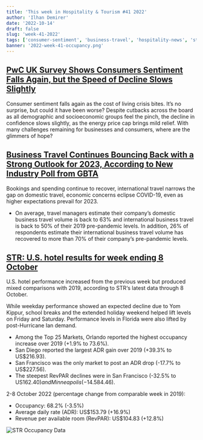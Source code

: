 ```yaml
---
title: 'This week in Hospitality & Tourism #41 2022'
author: 'Ilhan Demirer'
date: '2022-10-14'
draft: false
slug: 'week-41-2022'
tags: ['consumer-sentiment', 'business-travel', 'hospitality-news', 'str']
banner: '2022-week-41-occupancy.png'
---
```


## [PwC UK Survey Shows Consumers Sentiment Falls Again, but the Speed of Decline Slows Slightly](https://www.hotelnewsresource.com/article123009.html)

Consumer sentiment falls again as the cost of living crisis bites. It’s no surprise, but could it have been worse? Despite cutbacks across the board as all demographic and socioeconomic groups feel the pinch, the decline in confidence slows slightly, as the energy price cap brings mild relief. With many challenges remaining for businesses and consumers, where are the glimmers of hope?

## [Business Travel Continues Bouncing Back with a Strong Outlook for 2023, According to New Industry Poll from GBTA](https://www.gbta.org/business-travel-continues-bouncing-back-with-a-strong-outlook-for-2023-according-to-new-industry-poll-from-gbta/)

Bookings and spending continue to recover, international travel narrows the gap on domestic travel, economic concerns eclipse COVID-19, even as higher expectations prevail for 2023.

- On average, travel managers estimate their company’s domestic business travel volume is back to 63% and international business travel is back to 50% of their 2019 pre-pandemic levels. In addition, 26% of respondents estimate their international business travel volume has recovered to more than 70% of their company’s pre-pandemic levels.

## [STR: U.S. hotel results for week ending 8 October](https://str.com/press-release/str-us-hotel-results-week-ending-8-october)

U.S. hotel performance increased from the previous week but produced mixed comparisons with 2019, according to STR‘s latest data through 8 October.

While weekday performance showed an expected decline due to Yom Kippur, school breaks and the extended holiday weekend helped lift levels on Friday and Saturday. Performance levels in Florida were also lifted by post-Hurricane Ian demand.

- Among the Top 25 Markets, Orlando reported the highest occupancy increase over 2019 (+1.9% to 73.6%).
- San Diego reported the largest ADR gain over 2019 (+39.3% to US$216.93).
- San Francisco was the only market to post an ADR drop (-17.7% to US$227.56).
- The steepest RevPAR declines were in San Francisco (-32.5% to US$162.40) and Minneapolis (-14.5% to US$84.46).

2-8 October 2022 (percentage change from comparable week in 2019):

- Occupancy: 68.2% (-3.5%)
- Average daily rate (ADR): US$153.79 (+16.9%)
- Revenue per available room (RevPAR): US$104.83 (+12.8%)

![STR Occupancy Data](/images/blogimages/2022-week-41-occupancy.png)
